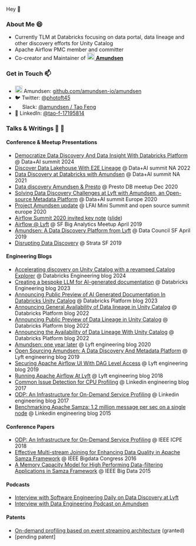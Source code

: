 Hey 👋

### About Me 😄

- Currently TLM at Databricks focusing on data portal, data lineage and other discovery efforts for Unity Catalog
- Apache Airflow PMC member and committer
- Co-creator and Maintainer of [<img src="https://raw.githubusercontent.com/lyft/amundsen/master/docs/img/logos/amundsen_mark_orange.svg?sanitize=true" width="20px" /> **Amundsen**](https://github.com/lyft/amundsen)


### Get in Touch 📫
- <img src="https://raw.githubusercontent.com/lyft/amundsen/master/docs/img/logos/amundsen_mark_orange.svg?sanitize=true" width="20px" />&nbsp;Amundsen: [github.com/amundsen-io/amundsen](https://github.com/amundsen-io/amundsen)
- 🐦&nbsp;Twitter: [@photoft45](https://twitter.com/photoft45)
- <img src="https://user-images.githubusercontent.com/4712430/87982839-04f40a80-ca9d-11ea-8cd3-688d9a9dbfd4.png" height="16px" /> Slack: [@amundsen / Tao Feng](https://join.slack.com/t/amundsenworkspace/shared_invite/enQtNTk2ODQ1NDU1NDI0LTc3MzQyZmM0ZGFjNzg5MzY1MzJlZTg4YjQ4YTU0ZmMxYWU2MmVlMzhhY2MzMTc1MDg0MzRjNTA4MzRkMGE0Nzk)
- 👔&nbsp;LinkedIn: [@tao-f-17195814](https://www.linkedin.com/in/tao-f-17195814/)

### Talks & Writings 💬 📝
#### Conference & Meetup Presentations
  - [Democratize Data Discovery And Data Insight With Databricks Platform](https://www.databricks.com/dataaisummit/session/democratize-data-discovery-and-data-insight-databricks) @ Data+AI summit 2024
  - [Discover Data Lakehouse With E2E Lineage](https://www.databricks.com/dataaisummit/session/discover-data-lakehouse-end-end-lineage) @ Data+AI summit NA 2022
  - [Data Discovery at Databricks with Amundsen](https://databricks.com/session_na21/data-discovery-at-databricks-with-amundsen) @ Data+AI summit NA 2021
  - [Data discovery Amundsen & Presto](https://www.meetup.com/prestodb/events/274895626/) @ Presto DB meetup Dec 2020
  - [Solving Data Discovery Challenges at Lyft with Amundsen, an Open-source Metadata Platform](https://databricks.com/session_eu20/solving-data-discovery-challenges-at-lyft-with-amundsen-an-open-source-metadata-platform) @ Data+AI summit Europe 2020
  - [Project Amundsen update](https://events.linuxfoundation.org/open-source-summit-europe/program/schedule/) @ LFAI Mini Summit and open source summit europe 2020
  - [Airflow Summit 2020 invited key note](https://airflowsummit.org/speakers/) ([slide](https://www.slideshare.net/taofung/airflow-at-lyft-airflow-summit2020))
  - [Airflow @ Lyft](https://www.meetup.com/SF-Big-Analytics/events/259771952/) @ SF Big Analytics Meetup April 2019
  - [Amundsen: A Data Discovery Platform from Lyft](https://www.datacouncil.ai/talks/amundsen-a-data-discovery-platform-from-lyft?hsLang=en) @ Data Council SF April 2019
  - [Disrupting Data Discovery](https://www.slideshare.net/taofung/strata-sf-amundsen-presentation) @ Strata SF 2019
#### Engineering Blogs
  - [Accelerating discovery on Unity Catalog with a revamped Catalog Explorer](https://www.databricks.com/blog/accelerating-discovery-unity-catalog-revamped-catalog-explorer) @ Databricks Engineering blog 2024
  - [Creating a bespoke LLM for AI-generated documentation](https://www.databricks.com/blog/creating-bespoke-llm-ai-generated-documentation) @ Databricks Engineering blog 2023
  - [Announcing Public Preview of AI Generated Documentation In Databricks Unity Catalog](https://www.databricks.com/blog/announcing-public-preview-ai-generated-documentation-databricks-unity-catalog) @ Databricks Platform blog 2023
  - [Announcing General Availability of Data lineage in Unity Catalog](https://www.databricks.com/blog/2022/12/12/announcing-general-availability-data-lineage-unity-catalog.html) @ Databricks Platform blog 2022
  - [Announcing Public Preview of Data Lineage in Unity Catalog](https://www.databricks.com/blog/2022/09/12/announcing-public-preview-data-lineage-unity-catalog.html) @ Databricks Platform blog 2022
  -  [Announcing the Availability of Data Lineage With Unity Catalog](https://databricks.com/blog/2022/06/08/announcing-the-availability-of-data-lineage-with-unity-catalog.html) @ Databricks Platform blog 2022
  - [Amundsen: one year later](https://eng.lyft.com/amundsen-1-year-later-7b60bf28602) @ Lyft engineering blog 2020
  - [Open Sourcing Amundsen: A Data Discovery And Metadata Platform](https://eng.lyft.com/open-sourcing-amundsen-a-data-discovery-and-metadata-platform-2282bb436234) @ Lyft engineering blog 2019
  - [Securing Apache Airflow UI With DAG Level Access](https://eng.lyft.com/securing-apache-airflow-ui-with-dag-level-access-a7bc649a2821) @ Lyft engineering blog 2019
  - [Running Apache Airflow At Lyft](https://eng.lyft.com/running-apache-airflow-at-lyft-6e53bb8fccff) @ Lyft engineering blog 2018
  - [Common Issue Detection for CPU Profiling](https://engineering.linkedin.com/blog/2017/09/common-issue-detection-for-cpu-profiling) @ Linkedin engineering blog 2017
  - [ODP: An Infrastructure for On-Demand Service Profiling](https://engineering.linkedin.com/blog/2017/01/odp--an-infrastructure-for-on-demand-service-profiling) @ Linkedin engineering blog 2017
  - [Benchmarking Apache Samza: 1.2 million message per sec on a single node](https://engineering.linkedin.com/performance/benchmarking-apache-samza-12-million-messages-second-single-node) @ Linkedin engineering blog 2015
#### Conference Papers
  - [ODP: An Infrastructure for On-Demand Service Profiling](https://www.slideshare.net/taofung/odp-on-demand-profiler-icpe-2018) @ IEEE ICPE 2018
  - [Effective Multi-stream Joining for Enhancing Data Quality in Apache Samza Framework](https://www.slideshare.net/taofung/effective-multistream-joining-in-apache-samza-framework) @ IEEE Bigdata Congress 2016
  - [A Memory Capacity Model for High Performing Data-filtering Applications in Samza Framework](https://www.slideshare.net/taofung/a-memory-capacity-model-for-high-performing-datafiltering-applications-in-samza-framework-85955263) @ IEEE Big Data 2015
#### Podcasts
  - [Interview with Software Engineering Daily on Data Discovery at Lyft](https://softwareengineeringdaily.com/2019/04/16/lyft-data-discovery-with-tao-feng-and-mark-grover/)
  - [Interview with Data Engineering Podcast on Amundsen](https://www.dataengineeringpodcast.com/amundsen-data-discovery-episode-92/)
#### Patents
  - [On-demand profiling based on event streaming architecture](https://patents.google.com/patent/US10019340) (granted)
  - [pending patent]
